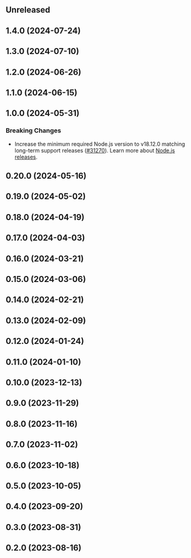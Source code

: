 <!-- Learn how to maintain this file at https://github.com/WordPress/gutenberg/tree/HEAD/packages#maintaining-changelogs. -->

## Unreleased

## 1.4.0 (2024-07-24)

## 1.3.0 (2024-07-10)

## 1.2.0 (2024-06-26)

## 1.1.0 (2024-06-15)

## 1.0.0 (2024-05-31)

### Breaking Changes

-   Increase the minimum required Node.js version to v18.12.0 matching long-term support releases ([#31270](https://github.com/WordPress/gutenberg/pull/61930)). Learn more about [Node.js releases](https://nodejs.org/en/about/previous-releases).

## 0.20.0 (2024-05-16)

## 0.19.0 (2024-05-02)

## 0.18.0 (2024-04-19)

## 0.17.0 (2024-04-03)

## 0.16.0 (2024-03-21)

## 0.15.0 (2024-03-06)

## 0.14.0 (2024-02-21)

## 0.13.0 (2024-02-09)

## 0.12.0 (2024-01-24)

## 0.11.0 (2024-01-10)

## 0.10.0 (2023-12-13)

## 0.9.0 (2023-11-29)

## 0.8.0 (2023-11-16)

## 0.7.0 (2023-11-02)

## 0.6.0 (2023-10-18)

## 0.5.0 (2023-10-05)

## 0.4.0 (2023-09-20)

## 0.3.0 (2023-08-31)

## 0.2.0 (2023-08-16)
